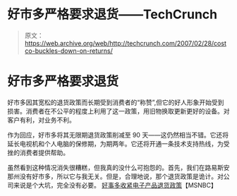 # 好市多严格要求退货——TechCrunch

> 原文：<https://web.archive.org/web/http://techcrunch.com/2007/02/28/costco-buckles-down-on-returns/>

# 好市多严格要求退货

好市多因其宽松的退货政策而长期受到消费者的“称赞”,但它的好人形象开始受到损害。消费者在不公平的程度上利用了这一政策，用旧物换取更新更好的设备。对客户有利，对业务不利。

作为回应，好市多将其无限期退货政策削减至 90 天——这仍然相当不错。它还将延长电视机和个人电脑的保修期，为期两年。它还将开通一条技术支持热线，为受挫的消费者提供帮助。

虽然看到这种情况消失很糟糕，但我真的没什么可抱怨的。首先，我们在路易斯安那州没有好市多，所以它与我无关。但是，合理地说，那个退货政策是诡计。对公司来说是个大坑，完全没有必要。
 [好事多收紧电子产品退货政策](https://web.archive.org/web/20201124160947/http://www.msnbc.msn.com/id/17350641/)【MSNBC】